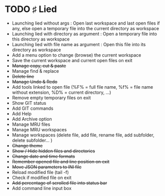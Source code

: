 # TODO ♯ Lied

* Launching lied without args : Open last workspace and last open files if any, else open a temporary file into the current directory as workspace
* Launching lied with directory as argument : Open a temporary file into this directory as workspace
* Launching lied with file name as argument : Open this file into its directory as workspace
* Add a menu option to change (browse) the current workspace
* Save the current workspace and current open files on exit
* ~~Manage copy, cut & paste~~
* Manage find & replace
* ~~Delete line~~
* ~~Manage Undo & Redo~~
* Add tools linked to open file (%F% = full file name, %f% = file name without extension, %D% = current directory, ...)
* Remove empty temporary files on exit
* Show GIT status
* Add GIT commands
* Add Help
* Add Archive option
* Manage MRU files
* Manage MRU workspaces
* Manage workspaces (delete file, add file, rename file, add subfolder, delete subfolder... )
* ~~Change theme~~
* ~~Show / Hide hidden files and directories~~
* ~~Change date and time formats~~
* ~~Remember opened file and line position on exit~~
* ~~Move JSON parameters to INI file~~
* Reload modified file (tail -f)
* Check if modified file on exit
* ~~Add percentage of scrolled file into status bar~~
* Add command line input box
